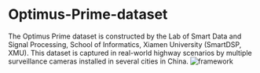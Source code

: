 # Optimus-Prime-dataset
The Optimus Prime dataset is constructed by the Lab of Smart Data and Signal Processing, School of Informatics, Xiamen University (SmartDSP, XMU). This dataset is captured in real-world highway scenarios by multiple surveillance cameras installed in several cities in China. 
![framework](opri.png)
